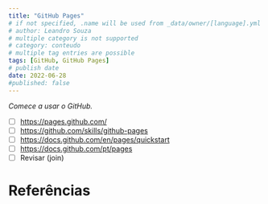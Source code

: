 ```yaml
---
title: "GitHub Pages"
# if not specified, .name will be used from _data/owner/[language].yml
# author: Leandro Souza
# multiple category is not supported
# category: conteudo
# multiple tag entries are possible
tags: [GitHub, GitHub Pages]
# publish date
date: 2022-06-28
#published: false
---
```



*Comece a usar o GitHub.*

- [ ] https://pages.github.com/
- [ ] https://github.com/skills/github-pages
- [ ] https://docs.github.com/en/pages/quickstart
- [ ] https://docs.github.com/pt/pages
- [ ] Revisar (join)

# Referências 

[^techtudo]:Guilherme Ramos. Techtudo. O que é o GitHub? Veja para que serve a 'rede social de programadores' [https://www.techtudo.com.br/listas/2021/05/o-que-e-o-github-veja-para-que-serve-a-rede-social-de-programadores.ghtml](https://www.techtudo.com.br/listas/2021/05/o-que-e-o-github-veja-para-que-serve-a-rede-social-de-programadores.ghtml).(Acessado em 18/06/2022)

[^github-hello-world]: GitHub, Inc. Hello World para dar os primeiros passos com GitHub [https://docs.github.com/pt/get-started/quickstart/hello-world](https://docs.github.com/pt/get-started/quickstart/hello-world).(Acessado em 18/06/2022)

